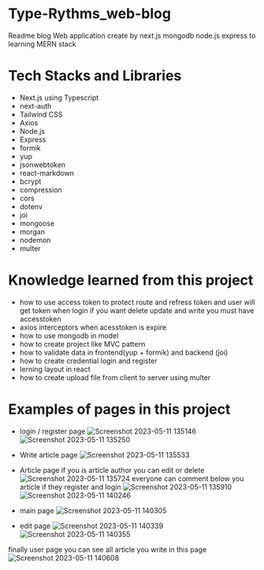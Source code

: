# Type-Rythms_web-blog
Readme blog Web application create by next.js mongodb node.js express to learning MERN stack 

# Tech Stacks and Libraries
- Next.js using Typescript
- next-auth
- Tailwind CSS
- Axios
- Node.js
- Express
- formik
- yup
- jsonwebtoken
- react-markdown
- bcrypt
- compression
- cors
- dotenv
- joi
- mongoose
- morgan 
- nodemon
- multer


# Knowledge learned from this project
- how to use access token to protect route and refress token and user will get token when login if you want delete update and write you must have accesstoken 
- axios interceptors when acesstoken is expire 
- how to use mongodb in model
- how to create project like MVC pattern
- how to validate data in frontend(yup + formik) and backend (joi)
- how to create credential login and register
- lerning layout in react
- how to create upload file from client to server using multer

# Examples of pages in this project
- login / register page
![Screenshot 2023-05-11 135146](https://github.com/bank20baht/Type-Rythms_web-blog/assets/89448778/110692c4-efcf-465c-9fc1-a0032002b624)
![Screenshot 2023-05-11 135250](https://github.com/bank20baht/Type-Rythms_web-blog/assets/89448778/afc32aeb-19b3-4c6d-8409-9d12bbb745eb)

- Write article page
![Screenshot 2023-05-11 135533](https://github.com/bank20baht/Type-Rythms_web-blog/assets/89448778/50840dbd-bd6e-431d-85a2-bb5c4a2439c8)

- Article page
if you is article author you can edit or delete
![Screenshot 2023-05-11 135724](https://github.com/bank20baht/Type-Rythms_web-blog/assets/89448778/0aac546e-c82a-4d81-b6a5-0c094ad8dd16)
everyone can comment below you article if they register and login
![Screenshot 2023-05-11 135910](https://github.com/bank20baht/Type-Rythms_web-blog/assets/89448778/a76dd061-2320-4c46-91a5-3528516d11c0)
![Screenshot 2023-05-11 140246](https://github.com/bank20baht/Type-Rythms_web-blog/assets/89448778/e0fd5a5b-51af-4362-95ff-2491e4665fac)

- main page
![Screenshot 2023-05-11 140305](https://github.com/bank20baht/Type-Rythms_web-blog/assets/89448778/62a3c323-a664-4763-b5f1-5c97aa9b1bab)
- edit page
![Screenshot 2023-05-11 140339](https://github.com/bank20baht/Type-Rythms_web-blog/assets/89448778/003045e3-8981-46e3-8c99-e0f5a2e0eb18)
![Screenshot 2023-05-11 140355](https://github.com/bank20baht/Type-Rythms_web-blog/assets/89448778/4aa9815d-ed51-44de-b125-3bd74bda15ff)

finally user page you can see all article you write in this page
![Screenshot 2023-05-11 140608](https://github.com/bank20baht/Type-Rythms_web-blog/assets/89448778/bd9b60dc-cac1-4146-b4c5-b671fcaf47a4)





